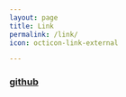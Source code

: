 ```yaml
---
layout: page
title: Link
permalink: /link/
icon: octicon-link-external

---
```


### [github](https://github.com/bit-ranger/blog)
